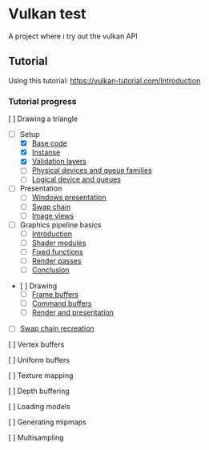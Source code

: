 # Vulkan test
A project where i try out the vulkan API

## Tutorial
Using this tutorial: 
    https://vulkan-tutorial.com/Introduction

### Tutorial progress
[ ] Drawing a triangle
- [ ] Setup
  - [x] [Base code](https://vulkan-tutorial.com/Drawing_a_triangle/Setup/Base_code)
  - [x] [Instanse](https://vulkan-tutorial.com/Drawing_a_triangle/Setup/Instance)
  - [x] [Validation layers](https://vulkan-tutorial.com/Drawing_a_triangle/Setup/Validation_layers)
  - [ ] [Physical devices and queue families](https://vulkan-tutorial.com/Drawing_a_triangle/Setup/Physical_devices_and_queue_families)
  - [ ] [Logical device and queues](https://vulkan-tutorial.com/Drawing_a_triangle/Setup/Logical_device_and_queues)
  
- [ ] Presentation
  - [ ] [Windows presentation](https://vulkan-tutorial.com/Drawing_a_triangle/Presentation/Window_surface)
  - [ ] [Swap chain](https://vulkan-tutorial.com/Drawing_a_triangle/Presentation/Swap_chain)
  - [ ] [Image views](https://vulkan-tutorial.com/Drawing_a_triangle/Presentation/Image_views)
  
- [ ] Graphics pipeline basics
  - [ ] [Introduction](https://vulkan-tutorial.com/Drawing_a_triangle/Graphics_pipeline_basics/Introduction)
  - [ ] [Shader modules](https://vulkan-tutorial.com/Drawing_a_triangle/Graphics_pipeline_basics/Shader_modules)
  - [ ] [Fixed functions](https://vulkan-tutorial.com/Drawing_a_triangle/Graphics_pipeline_basics/Fixed_functions)
  - [ ] [Render passes](https://vulkan-tutorial.com/Drawing_a_triangle/Graphics_pipeline_basics/Render_passes)
  - [ ] [Conclusion](https://vulkan-tutorial.com/Drawing_a_triangle/Graphics_pipeline_basics/Conclusion)
  
- [ ] Drawing
  - [ ] [Frame buffers](https://vulkan-tutorial.com/Drawing_a_triangle/Drawing/Framebuffers)
  - [ ] [Command buffers](https://vulkan-tutorial.com/Drawing_a_triangle/Drawing/Command_buffers)
  - [ ] [Render and presentation](https://vulkan-tutorial.com/Drawing_a_triangle/Drawing/Rendering_and_presentation)
  
- [ ] [Swap chain recreation](https://vulkan-tutorial.com/Drawing_a_triangle/Swap_chain_recreation)

[ ] Vertex buffers

[ ] Uniform buffers

[ ] Texture mapping

[ ] Depth buffering 

[ ] Loading models

[ ] Generating mipmaps

[ ] Multisampling
